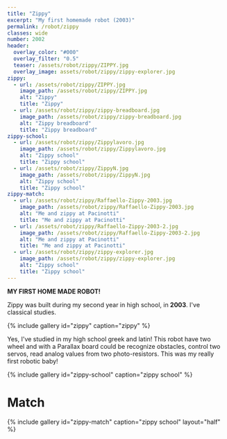 ```yaml
---
title: "Zippy"
excerpt: "My first homemade robot (2003)"
permalink: /robot/zippy
classes: wide
number: 2002
header:
  overlay_color: "#000"
  overlay_filter: "0.5"
  teaser: /assets/robot/zippy/ZIPPY.jpg
  overlay_image: assets/robot/zippy/zippy-explorer.jpg
zippy:
  - url: /assets/robot/zippy/ZIPPY.jpg
    image_path: /assets/robot/zippy/ZIPPY.jpg
    alt: "Zippy"
    title: "Zippy"
  - url: /assets/robot/zippy/zippy-breadboard.jpg
    image_path: /assets/robot/zippy/zippy-breadboard.jpg
    alt: "Zippy breadboard"
    title: "Zippy breadboard"
zippy-school:
  - url: /assets/robot/zippy/Zippylavoro.jpg
    image_path: /assets/robot/zippy/Zippylavoro.jpg
    alt: "Zippy school"
    title: "Zippy school"
  - url: /assets/robot/zippy/ZippyN.jpg
    image_path: /assets/robot/zippy/ZippyN.jpg
    alt: "Zippy school"
    title: "Zippy school"
zippy-match:
  - url: /assets/robot/zippy/Raffaello-Zippy-2003.jpg
    image_path: /assets/robot/zippy/Raffaello-Zippy-2003.jpg
    alt: "Me and zippy at Pacinotti"
    title: "Me and zippy at Pacinotti"
  - url: /assets/robot/zippy/Raffaello-Zippy-2003-2.jpg
    image_path: /assets/robot/zippy/Raffaello-Zippy-2003-2.jpg
    alt: "Me and zippy at Pacinotti"
    title: "Me and zippy at Pacinotti"
  - url: /assets/robot/zippy/zippy-explorer.jpg
    image_path: /assets/robot/zippy/zippy-explorer.jpg
    alt: "Zippy school"
    title: "Zippy school"
---
```


**MY FIRST HOME MADE ROBOT!**

Zippy was built during my second year in high school, in **2003**. I've classical studies.

{% include gallery id="zippy" caption="zippy" %}

Yes, I've studied in my high school greek and latin! This robot have two wheel and with a Parallax board could be recognize obstacles, control two servos, read analog values from two photo-resistors. This was my really first robotic baby!

{% include gallery id="zippy-school" caption="zippy school" %}

# Match

{% include gallery id="zippy-match" caption="zippy school" layout="half" %}
